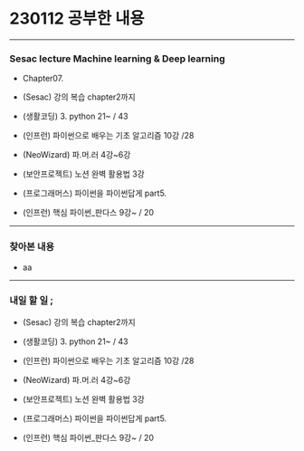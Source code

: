 # 230112 공부한 내용

---

### Sesac lecture Machine learning & Deep learning

- Chapter07.

- (Sesac) 강의 복습 chapter2까지

- (생활코딩) 3. python 21~ / 43

- (인프런) 파이썬으로 배우는 기초 알고리즘 10강 /28

- (NeoWizard) 파.머.러 4강~6강

- (보안프로젝트) 노션 완벽 활용법 3강

- (프로그래머스) 파이썬을 파이썬답게 part5.

- (인프런) 핵심 파이썬\_판다스 9강~ / 20

---

### 찾아본 내용

- aa

---

### 내일 할 일 ;

- (Sesac) 강의 복습 chapter2까지

- (생활코딩) 3. python 21~ / 43

- (인프런) 파이썬으로 배우는 기초 알고리즘 10강 /28

- (NeoWizard) 파.머.러 4강~6강

- (보안프로젝트) 노션 완벽 활용법 3강

- (프로그래머스) 파이썬을 파이썬답게 part5.

- (인프런) 핵심 파이썬\_판다스 9강~ / 20
